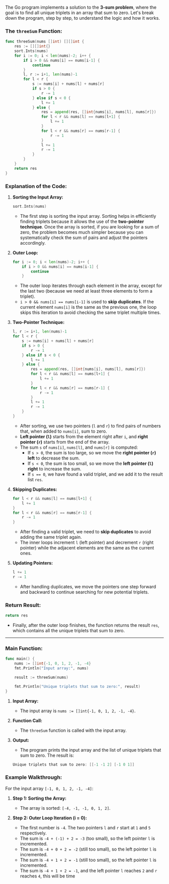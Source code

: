 The Go program implements a solution to the **3-sum problem**, where the goal is to find all unique triplets in an array that sum to zero. Let's break down the program, step by step, to understand the logic and how it works.

### **The `threeSum` Function:**

```go
func threeSum(nums []int) [][]int {
    res := [][]int{}
    sort.Ints(nums)
    for i := 0; i < len(nums)-2; i++ {
        if i > 0 && nums[i] == nums[i-1] {
            continue
        }
        l, r := i+1, len(nums)-1
        for l < r {
            s := nums[i] + nums[l] + nums[r]
            if s > 0 {
                r -= 1
            } else if s < 0 {
                l += 1
            } else {
                res = append(res, []int{nums[i], nums[l], nums[r]})
                for l < r && nums[l] == nums[l+1] {
                    l += 1
                }
                for l < r && nums[r] == nums[r-1] {
                    r -= 1
                }
                l += 1
                r -= 1
            }
        }
    }
    return res
}
```

### **Explanation of the Code:**

1. **Sorting the Input Array:**
   ```go
   sort.Ints(nums)
   ```
   - The first step is sorting the input array. Sorting helps in efficiently finding triplets because it allows the use of the **two-pointer technique**. Once the array is sorted, if you are looking for a sum of zero, the problem becomes much simpler because you can systematically check the sum of pairs and adjust the pointers accordingly.

2. **Outer Loop:**
   ```go
   for i := 0; i < len(nums)-2; i++ {
       if i > 0 && nums[i] == nums[i-1] {
           continue
       }
   ```
   - The outer loop iterates through each element in the array, except for the last two (because we need at least three elements to form a triplet). 
   - `i > 0 && nums[i] == nums[i-1]` is used to **skip duplicates**. If the current element `nums[i]` is the same as the previous one, the loop skips this iteration to avoid checking the same triplet multiple times.

3. **Two-Pointer Technique:**
   ```go
   l, r := i+1, len(nums)-1
   for l < r {
       s := nums[i] + nums[l] + nums[r]
       if s > 0 {
           r -= 1
       } else if s < 0 {
           l += 1
       } else {
           res = append(res, []int{nums[i], nums[l], nums[r]})
           for l < r && nums[l] == nums[l+1] {
               l += 1
           }
           for l < r && nums[r] == nums[r-1] {
               r -= 1
           }
           l += 1
           r -= 1
       }
   }
   ```
   - After sorting, we use two pointers (`l` and `r`) to find pairs of numbers that, when added to `nums[i]`, sum to zero.
   - **Left pointer (`l`)** starts from the element right after `i`, and **right pointer (`r`)** starts from the end of the array.
   - The sum `s` of `nums[i]`, `nums[l]`, and `nums[r]` is computed:
     - If `s > 0`, the sum is too large, so we move the **right pointer (`r`) left** to decrease the sum.
     - If `s < 0`, the sum is too small, so we move the **left pointer (`l`) right** to increase the sum.
     - If `s == 0`, we have found a valid triplet, and we add it to the result list `res`.

4. **Skipping Duplicates:**
   ```go
   for l < r && nums[l] == nums[l+1] {
       l += 1
   }
   for l < r && nums[r] == nums[r-1] {
       r -= 1
   }
   ```
   - After finding a valid triplet, we need to **skip duplicates** to avoid adding the same triplet again.
   - The inner loops increment `l` (left pointer) and decrement `r` (right pointer) while the adjacent elements are the same as the current ones.

5. **Updating Pointers:**
   ```go
   l += 1
   r -= 1
   ```
   - After handling duplicates, we move the pointers one step forward and backward to continue searching for new potential triplets.

### **Return Result:**
```go
return res
```
- Finally, after the outer loop finishes, the function returns the result `res`, which contains all the unique triplets that sum to zero.

---

### **Main Function:**

```go
func main() {
    nums := []int{-1, 0, 1, 2, -1, -4}
    fmt.Println("Input array:", nums)

    result := threeSum(nums)

    fmt.Println("Unique triplets that sum to zero:", result)
}
```

1. **Input Array:**
   - The input array is `nums := []int{-1, 0, 1, 2, -1, -4}`.
   
2. **Function Call:**
   - The `threeSum` function is called with the input array.

3. **Output:**
   - The program prints the input array and the list of unique triplets that sum to zero. The result is:
   ```go
   Unique triplets that sum to zero: [[-1 -1 2] [-1 0 1]]
   ```

### **Example Walkthrough:**

For the input array `[-1, 0, 1, 2, -1, -4]`:

1. **Step 1: Sorting the Array:**
   - The array is sorted: `[-4, -1, -1, 0, 1, 2]`.

2. **Step 2: Outer Loop Iteration (i = 0):**
   - The first number is `-4`. The two pointers `l` and `r` start at `1` and `5` respectively.
   - The sum is `-4 + (-1) + 2 = -3` (too small), so the left pointer `l` is incremented.
   - The sum is `-4 + 0 + 2 = -2` (still too small), so the left pointer `l` is incremented.
   - The sum is `-4 + 1 + 2 = -1` (still too small), so the left pointer `l` is incremented.
   - The sum is `-4 + 1 + 2 = -1`, and the left pointer `l` reaches `2` and `r` reaches `4`, this will be time